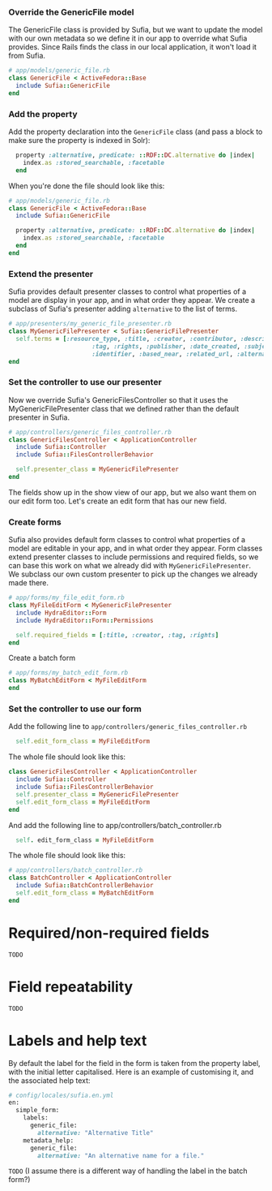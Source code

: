 ### Override the GenericFile model

The GenericFile class is provided by Sufia, but we want to update the model with our own metadata so we define it in our app to override what Sufia provides. Since Rails finds the class in our local application, it won't load it from Sufia.

```ruby
# app/models/generic_file.rb
class GenericFile < ActiveFedora::Base
  include Sufia::GenericFile
end
```

### Add the property

Add the property declaration into the `GenericFile` class (and pass a block to make sure the property is indexed in Solr):

```ruby
  property :alternative, predicate: ::RDF::DC.alternative do |index|
    index.as :stored_searchable, :facetable
  end
```

When you're done the file should look like this:
```ruby
# app/models/generic_file.rb
class GenericFile < ActiveFedora::Base
  include Sufia::GenericFile

  property :alternative, predicate: ::RDF::DC.alternative do |index|
    index.as :stored_searchable, :facetable
  end
end
```


### Extend the presenter

Sufia provides default presenter classes to control what properties of a model are display in your app, and in what order they appear. We create a subclass of Sufia's presenter adding `alternative` to the list of terms.

```ruby
# app/presenters/my_generic_file_presenter.rb
class MyGenericFilePresenter < Sufia::GenericFilePresenter
  self.terms = [:resource_type, :title, :creator, :contributor, :description,
                       :tag, :rights, :publisher, :date_created, :subject, :language,
                       :identifier, :based_near, :related_url, :alternative]
end
```

### Set the controller to use our presenter

Now we override Sufia's GenericFilesController so that it uses the MyGenericFilePresenter class that we defined rather than the default presenter in Sufia.

```ruby
# app/controllers/generic_files_controller.rb
class GenericFilesController < ApplicationController
  include Sufia::Controller
  include Sufia::FilesControllerBehavior

  self.presenter_class = MyGenericFilePresenter
end
```

The fields show up in the show view of our app, but we also want them on our edit form too. Let's create an edit form that has our new field.

### Create forms

Sufia also provides default form classes to control what properties of a model are editable in your app, and in what order they appear. Form classes extend presenter classes to include permissions and required fields, so we can base this work on what we already did with `MyGenericFilePresenter`. We subclass our own custom presenter to pick up the changes we already made there.

```ruby
# app/forms/my_file_edit_form.rb
class MyFileEditForm < MyGenericFilePresenter
  include HydraEditor::Form
  include HydraEditor::Form::Permissions

  self.required_fields = [:title, :creator, :tag, :rights]
end
```

Create a batch form
```ruby
# app/forms/my_batch_edit_form.rb
class MyBatchEditForm < MyFileEditForm
end
```

### Set the controller to use our form
Add the following line to `app/controllers/generic_files_controller.rb`
```ruby
  self.edit_form_class = MyFileEditForm
```

The whole file should look like this:
```ruby
class GenericFilesController < ApplicationController
  include Sufia::Controller
  include Sufia::FilesControllerBehavior
  self.presenter_class = MyGenericFilePresenter
  self.edit_form_class = MyFileEditForm
end
```

And add the following line to app/controllers/batch_controller.rb
```ruby
  self. edit_form_class = MyFileEditForm
```

The whole file should look like this:
```ruby
# app/controllers/batch_controller.rb
class BatchController < ApplicationController
  include Sufia::BatchControllerBehavior
  self.edit_form_class = MyBatchEditForm
end
```

# Required/non-required fields

`TODO`

# Field repeatability

`TODO`

# Labels and help text

By default the label for the field in the form is taken from the property label, with the initial letter capitalised.  Here is an example of customising it, and the associated help text:

```ruby
# config/locales/sufia.en.yml
en:
  simple_form:
    labels:
      generic_file:
        alternative: "Alternative Title"
    metadata_help:
      generic_file:
        alternative: "An alternative name for a file."
```

`TODO` (I assume there is a different way of handling the label in the batch form?)